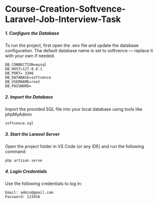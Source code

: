 # Course-Creation-Softvence-Laravel-Job-Interview-Task

##### 1. Configure the Database
To run the project, first open the .env file and update the database configuration. The default database name is set to softvence — replace it with your own if needed.

```
DB_CONNECTION=mysql
DB_HOST=127.0.0.1
DB_PORT= 3306 
DB_DATABASE=softvence
DB_USERNAME=root
DB_PASSWORD= 

```
##### 2. Import the Database
Import the provided SQL file into your local database using tools like phpMyAdmin
```
softvence.sql
```
##### 3. Start the Laravel Server
Open the project folder in VS Code (or any IDE) and run the following command:

```
php artisan serve
```
##### 4. Login Credentials
Use the following credentials to log in:
```
Email: admin@gmail.com
Password: 123456
```


